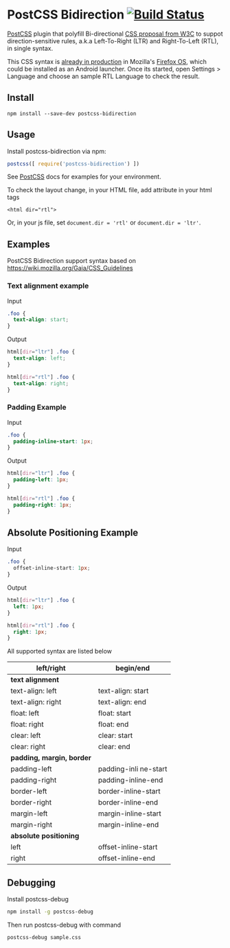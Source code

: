 # PostCSS Bidirection [![Build Status][ci-img]][ci]

[PostCSS] plugin that polyfill Bi-directional [CSS proposal from W3C](https://drafts.csswg.org/css-logical-props/) to suppot direction-sensitive rules, a.k.a Left-To-Right (LTR) and Right-To-Left (RTL), in single syntax.

This CSS syntax is [already in production](https://github.com/mozilla-b2g/gaia/blob/master/apps/settings/style/settings.css) in Mozilla's [Firefox OS](https://www.mozilla.org/en-US/firefox/os/), which could be installed as an Android launcher. Once its started, open Settings > Language and choose an sample RTL Language to check the result.

[PostCSS]: https://github.com/postcss/postcss
[ci-img]:  https://travis-ci.org/gasolin/postcss-bidirection.svg
[ci]:      https://travis-ci.org/gasolin/postcss-bidirection

## Install

```
npm install --save-dev postcss-bidirection
```

## Usage

Install postcss-bidirection via npm:

```js
postcss([ require('postcss-bidirection') ])
```

See [PostCSS] docs for examples for your environment.

To check the layout change, in your HTML file, add attribute in your html tags

```
<html dir="rtl">

```

Or, in your js file, set `document.dir = 'rtl'` or `document.dir = 'ltr'`.


## Examples

PostCSS Bidirection support syntax based on https://wiki.mozilla.org/Gaia/CSS_Guidelines

### Text alignment example

Input

```css
.foo {
  text-align: start;
}
```

Output

```css
html[dir="ltr"] .foo {
  text-align: left;
}

html[dir="rtl"] .foo {
  text-align: right;
}
```

### Padding Example

Input

```css
.foo {
  padding-inline-start: 1px;
}
```

Output

```css
html[dir="ltr"] .foo {
  padding-left: 1px;
}

html[dir="rtl"] .foo {
  padding-right: 1px;
}
```

## Absolute Positioning Example

Input

```css
.foo {
  offset-inline-start: 1px;
}
```

Output

```css
html[dir="ltr"] .foo {
  left: 1px;
}

html[dir="rtl"] .foo {
  right: 1px;
}
```


All supported syntax are listed below

|     left/right     |     begin/end        |
|--------------------|----------------------|
|             **text alignment**            |
| text-align: left   | text-align: start    |
| text-align: right  | text-align: end      |
| float: left        | float: start         |
| float: right       | float: end           |
| clear: left        | clear: start         |
| clear: right       | clear: end           |
|       **padding, margin, border**         |
| padding-left       | padding-inli ne-start |
| padding-right      | padding-inline-end   |
| border-left        | border-inline-start  |
| border-right       | border-inline-end    |
| margin-left        | margin-inline-start  |
| margin-right       | margin-inline-end    |
|         **absolute positioning**          |
| left               | offset-inline-start  |
| right              | offset-inline-end    |


## Debugging

Install postcss-debug

```sh
npm install -g postcss-debug
```

Then run postcss-debug with command

```sh
postcss-debug sample.css
```

